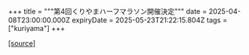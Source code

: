 +++
title = """第4回くりやまハーフマラソン開催決定"""
date = 2025-04-08T23:00:00.000Z
expiryDate = 2025-05-23T21:22:15.804Z
tags = ["kuriyama"]
+++


[[source]](https://www.town.kuriyama.hokkaido.jp/site/kuriyama-harf/30967.html)
